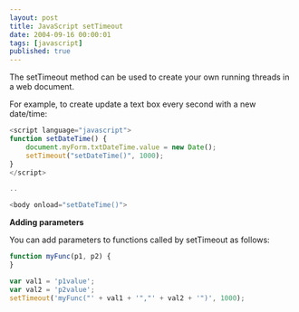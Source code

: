 ```yaml
---
layout: post
title: JavaScript setTimeout
date: 2004-09-16 00:00:01
tags: [javascript]
published: true
---
```


The setTimeout method can be used to create your own running threads in a web document.

For example, to create update a text box every second with a new date/time:

```javascript
<script language="javascript">
function setDateTime() {
	document.myForm.txtDateTime.value = new Date();
	setTimeout("setDateTime()", 1000);
}
</script>

..

<body onload="setDateTime()">
```

**Adding parameters**

You can add parameters to functions called by setTimeout as follows:

```javascript
function myFunc(p1, p2) {
}

var val1 = 'p1value';
var val2 = 'p2value';
setTimeout('myFunc("' + val1 + '","' + val2 + '")', 1000);
```
